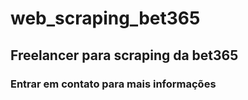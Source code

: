 # web_scraping_bet365

## Freelancer para scraping da bet365

### Entrar em contato para mais informações
